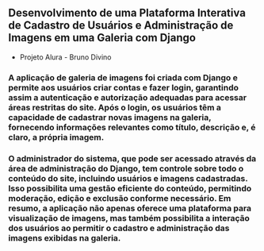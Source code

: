 ## Desenvolvimento de uma Plataforma Interativa de Cadastro de Usuários e Administração de Imagens em uma Galeria com Django

* Projeto Alura - Bruno Divino


### A aplicação de galeria de imagens foi criada com Django e permite aos usuários criar contas e fazer login, garantindo assim a autenticação e autorização adequadas para acessar áreas restritas do site. Após o login, os usuários têm a capacidade de cadastrar novas imagens na galeria, fornecendo informações relevantes como título, descrição e, é claro, a própria imagem.

### O administrador do sistema, que pode ser acessado através da área de administração do Django, tem controle sobre todo o conteúdo do site, incluindo usuários e imagens cadastradas. Isso possibilita uma gestão eficiente do conteúdo, permitindo moderação, edição e exclusão conforme necessário. Em resumo, a aplicação não apenas oferece uma plataforma para visualização de imagens, mas também possibilita a interação dos usuários ao permitir o cadastro e administração das imagens exibidas na galeria.
